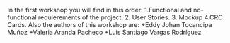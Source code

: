 In the first workshop you will find in this order:
1.Functional and no-functional requierements of the project.
2. User Stories.
3. Mockup
4.CRC Cards.
Also the authors of this workshop are:
+Eddy Johan Tocancipa Muñoz 
+Valeria Aranda Pacheco
+Luis Santiago Vargas Rodríguez

